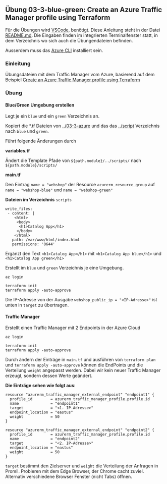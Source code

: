 ## Übung 03-3-blue-green: Create an Azure Traffic Manager profile using Terraform

Für die Übungen wird [VSCode](https://code.visualstudio.com/), benötigt. Diese Anleitung steht in der Datei [README.md](README.md). Die Eingaben finden im integrierten Terminalfenster statt, in dem Verzeichnis wo sich auch die Übungendateien befinden.

Ausserdem muss das [Azure CLI](https://docs.microsoft.com/en-us/cli/azure/) installiert sein.

### Einleitung

Übungsdateien mit dem Traffic Manager vom Azure, basierend auf dem Beispiel [Create an Azure Traffic Manager profile using Terraform](https://learn.microsoft.com/en-us/azure/traffic-manager/quickstart-create-traffic-manager-profile-terraform)

### Übung

#### Blue/Green Umgebung erstellen

Legt je ein `blue` und ein `green` Verzeichnis an.

Kopiert die *.tf Dateien von [../03-3-azure](../03-3-azure) und das das [../script](../script) Verzeichnis nach `blue` und `green`.

Führt folgende Änderungen durch

**variables.tf**

Ändert die Template Pfade von `${path.module}/../scripts/` nach `${path.module}/scripts/`

**main.tf**

Den Eintrag `name = "webshop"` der Resource `azurerm_resource_group` auf `name = "webshop-blue"` und `name = "webshop-green"` 

**Dateien im Verzeichnis** `scripts`

    write_files:
     - content: |
        <html>
         <body>
          <h1>Catalog App</h1>
         </body>
        </html>
       path: /var/www/html/index.html
       permissions: '0644'   
 
Ergänzt den Text `<h1>Catalog App</h1>` mit `<h1>Catalog App blue</h1>` und  `<h1>Catalog App green</h1>`

Erstellt im `blue` und `green` Verzeichnis je eine Umgebung.

    az login
    
    terraform init
    terraform apply -auto-approve
    
Die IP-Adresse von der Ausgabe `webshop_public_ip = "<IP-Adresse>"` ist unten in `target` zu übertragen.    

#### Traffic Manager 

Erstellt einen Traffic Manager mit 2 Endpoints in der Azure Cloud

    az login
    
    terraform init
    terraform apply -auto-approve
    
    
Durch ändern der Einträge in `main.tf` und ausführen von `terraform plan` und `terraform apply -auto-approve` können die EndPoints und die Verteilung `weight` angepasst werden. Dabei wir kein neuer Traffic Manager erzeugt, sondern dessen Werte geändert.

**Die Einträge sehen wie folgt aus**:  

    resource "azurerm_traffic_manager_external_endpoint" "endpoint1" {
      profile_id        = azurerm_traffic_manager_profile.profile.id
      name              = "endpoint1"
      target            = "<1. IP-Adresse>"
      endpoint_location = "eastus"
      weight            = 50
    }
    
    resource "azurerm_traffic_manager_external_endpoint" "endpoint2" {
      profile_id        = azurerm_traffic_manager_profile.profile.id
      name              = "endpoint2"
      target            = "<2. IP-Adresse>"
      endpoint_location = "eastus"
      weight            = 50
    }
    
`target` bestimmt den Zielserver und `weight` die Verteilung der Anfragen in Promil. Probieren mit dem Edge Browser, der Chrome cacht zuviel. Alternativ verschiedene Browser Fenster (nicht Tabs) öffnen.
    